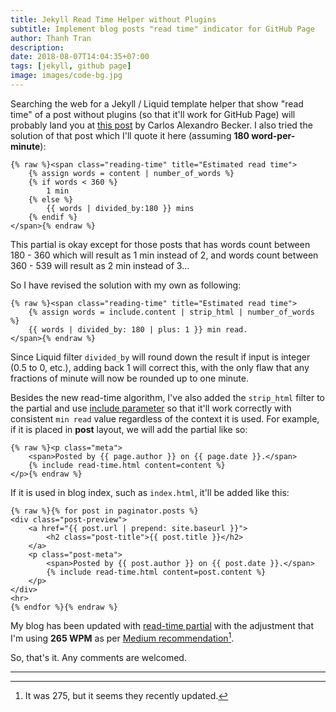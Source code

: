 ```yaml
---
title: Jekyll Read Time Helper without Plugins
subtitle: Implement blog posts "read time" indicator for GitHub Page
author: Thanh Tran
description:
date: 2018-08-07T14:04:35+07:00
tags: [jekyll, github page]
image: images/code-bg.jpg
---
```


Searching the web for a Jekyll / Liquid template helper that show "read time" of a post without plugins (so that it'll work for GitHub Page) will probably land you at [this post](https://carlosbecker.com/posts/jekyll-reading-time-without-plugins/) by Carlos Alexandro Becker. I also tried the solution of that post which I'll quote it here (assuming **180 word-per-minute**):

```liquid
{% raw %}<span class="reading-time" title="Estimated read time">
    {% assign words = content | number_of_words %}
    {% if words < 360 %}
        1 min
    {% else %}
        {{ words | divided_by:180 }} mins
    {% endif %}
</span>{% endraw %}
```

This partial is okay except for those posts that has words count between 180 - 360 which will result as 1 min instead of 2, and words count between 360 - 539 will result as 2 min instead of 3...

So I have revised the solution with my own as following:

```liquid
{% raw %}<span class="reading-time" title="Estimated read time">
    {% assign words = include.content | strip_html | number_of_words %}
    {{ words | divided_by: 180 | plus: 1 }} min read.
</span>{% endraw %}
```

Since Liquid filter `divided_by` will round down the result if input is integer (0.5 to 0, etc.), adding back 1 will correct this, with the only flaw that any fractions of minute will now be rounded up to one minute.

Besides the new read-time algorithm, I've also added the `strip_html` filter to the partial and use [include parameter](https://jekyllrb.com/docs/includes/#passing-parameters-to-includes) so that it'll work correctly with consistent `min read` value regardless of the context it is used. For example, if it is placed in **post** layout, we will add the partial like so:

```liquid
{% raw %}<p class="meta">
    <span>Posted by {{ page.author }} on {{ page.date }}.</span>
    {% include read-time.html content=content %}
</p>{% endraw %}
```

If it is used in blog index, such as `index.html`, it'll be added like this:

```liquid
{% raw %}{% for post in paginator.posts %}
<div class="post-preview">
    <a href="{{ post.url | prepend: site.baseurl }}">
        <h2 class="post-title">{{ post.title }}</h2>
    </a>
    <p class="post-meta">
        <span>Posted by {{ post.author }} on {{ post.date }}.</span>
        {% include read-time.html content=post.content %}
    </p>
</div>
<hr>
{% endfor %}{% endraw %}
```

My blog has been updated with [read-time partial](https://github.com/trongthanh/trongthanh.github.com/blob/master/_includes/read-time.html) with the adjustment that I'm using **265 WPM** as per [Medium recommendation](https://help.medium.com/hc/en-us/articles/214991667-Read-time)[^1].

So, that's it. Any comments are welcomed.

---
[^1]: It was 275, but it seems they recently updated.

